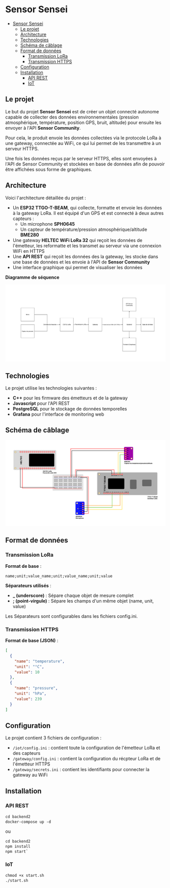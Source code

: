 # Sensor Sensei

- [Sensor Sensei](#sensor-sensei)
  * [Le projet](#le-projet)
  * [Architecture](#architecture)
  * [Technologies](#technologies)
  * [Schéma de câblage](#sch-ma-de-c-blage)
  * [Format de données](#format-de-donn-es)
    + [Transmission LoRa](#transmission-lora)
    + [Transmission HTTPS](#transmission-https)
  * [Configuration](#configuration)
  * [Installation](#installation)
    + [API REST](#api-rest)
    + [IoT](#iot)

## Le projet

Le but du projet **Sensor Sensei** est de créer un objet connecté autonome capable de collecter des données environnementales (pression atmosphérique, température, position GPS, bruit, altitude) pour ensuite les envoyer à l'API **Sensor Community**.

Pour cela, le produit envoie les données collectées via le protocole LoRa à une gateway, connectée au WiFi, ce qui lui permet de les transmettre à un serveur HTTPS.

Une fois les données reçus par le serveur HTTPS, elles sont envoyées à l'API de Sensor Community et stockées en base de données afin de pouvoir être affichées sous forme de graphiques.

## Architecture

Voici l'architecture détaillée du projet :
- Un **ESP32 TTGO-T-BEAM**, qui collecte, formatte et envoie les données à la gateway LoRa. Il est équipé d'un GPS et est connecté à deux autres capteurs :
  - Un microphone **SPH0645**
  - Un capteur de température/pression atmosphérique/altitude **BME280**
- Une gateway **HELTEC WiFi LoRa 32** qui reçoit les données de l'émetteur, les reformatte et les transmet au serveur via une connexion WiFi en HTTPS
- Une **API REST** qui reçoit les données des la gateway, les stocke dans une base de données et les envoie à l'API de **Sensor Community**
- Une interface graphique qui permet de visualiser les données

**Diagramme de séquence**

![Diagramme de séquence du système IoT LoRa](documentation/diagramme_sequence.png)

## Technologies

Le projet utilise les technologies suivantes :
- **C++** pour les firmware des émetteurs et de la gateway
- **Javascript** pour l'API REST
- **PostgreSQL** pour le stockage de données temporelles
- **Grafana** pour l'interface de monitoring web

## Schéma de câblage

![Schéma de câblage du système IoT LoRa](documentation/schema_cablage.png)

## Format de données

### Transmission LoRa

**Format de base** :

    name;unit;value_name;unit;value_name;unit;value
**Séparateurs utilisés** :
- **_ (underscore)** : Sépare chaque objet de mesure complet
- **; (point-virgule)** : Sépare les champs d'un même objet (name, unit, value)

Les Séparateurs sont configurables dans les fichiers config.ini.

### Transmission HTTPS

**Format de base (JSON)** :
```json
[
  {
    "name": "temperature",
    "unit": "°C",
    "value": 10
  },
  {
    "name": "pressure",
    "unit": "hPa",
    "value": 239
  }
]
```

## Configuration

Le projet contient 3 fichiers de configuration :
- `/iot/config.ini` : contient toute la configuration de l'émetteur LoRa et des capteurs
- `/gateway/config.ini` : contient la configuration du récpteur LoRa et de l'émetteur HTTPS
- `/gateway/secrets.ini` : contient les identifiants pour connecter la gateway au WiFi

## Installation

### API REST
    cd backend2
    docker-compose up -d

ou

    cd backend2
    npm install
    npm start`

### IoT

    chmod +x start.sh
    ./start.sh
